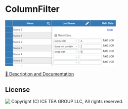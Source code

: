 ColumnFilter
====

<img src="../Support/Images/ColumnFilter.png" width="358">

[📙 Description and Documentation](https://docs.wisej.com/extensions/extensions/columnfilter)

License
-------
<img src="http://iceteagroup.com/wp-content/uploads/2017/01/Square-64x64-trasp.png" height="20" align="top"> Copyright (C) ICE TEA GROUP LLC, All rights reserved.
